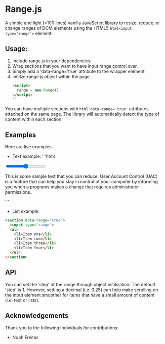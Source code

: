 # Range.js

A simple and light (<100 lines) vanilla JavaScript library to resize, reduce, or change ranges of DOM elements using the HTML5 ```html<input type='range'>``` element.

## Usage:

1. Include range.js in your dependencies.
2. Wrap sections that you want to have input range control over.
3. Simply add a 'data-range='true' attribute to the wrapper element
4. Initilze range.js object within the page
    ```html
    <script>
      range = new Range();
    </script>
    '''

You can have multiple sections with ```html'data-range='true'``` attributes attached on the same page. The library will automatically detect the type of content within each section.

## Examples

Here are live examples.

  * Text example:
  '''html
  <section data-range="true">
    <input type="range">
    <p>This is some sample text that you can reduce. User Account Control (UAC) is a feature that can help you stay in control of your computer by informing you when a programs makes a change that requires administrator permissions..</p>
  </section>
  '''

  * List example:
  ```html
  <section data-range="true">
    <input type="range">
    <ul>
      <li>Item one</li>
      <li>Item two</li>
      <li>Item three</li>
      <li>Item four</li>
    </ul>
  </section>
  ```

## API

You can set the 'step' of the range through object initilization. The default 'step' is 1. However, setting a decimal (i.e. 0.25) can help make scrolling on the input element smoother for items that have a small amount of content (i.e. text or lists).

## Acknowledgements

Thank you to the following individuals for contributions:
  * Noah Freitas

